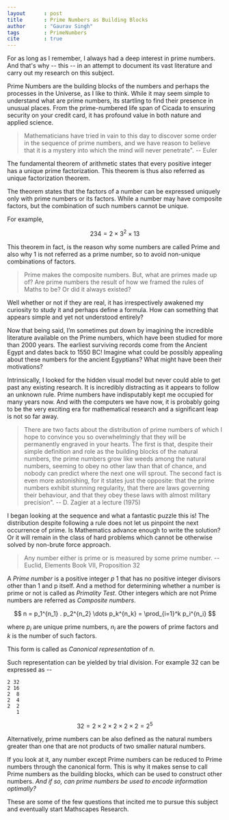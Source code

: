 ```yaml
---
layout      : post
title       : Prime Numbers as Building Blocks
author      : "Gaurav Singh"
tags        : PrimeNumbers
cite        : true
---
```


For as long as I remember, I always had a deep interest in prime numbers. And that's why -- this -- in an attempt to document its vast literature and carry out my research on this subject.

Prime Numbers are the building blocks of the numbers and perhaps the processes in the Universe, as I like to think. While it may seem simple to understand what are prime numbers, its startling to find their presence in unusual places. From the prime-numbered life span of Cicada to ensuring security on your credit card, it has profound value in both nature and applied science. 

> Mathematicians have tried in vain to this day to discover some order in the sequence of prime numbers, and we have reason to believe that it is a mystery into which the mind will never penetrate". -- Euler

The fundamental theorem of arithmetic states that every positive integer has a unique prime factorization. This theorem is thus also referred as unique factorization theorem.

The theorem states that the factors of a number can be expressed uniquely only with prime numbers or its factors. While a number may have composite factors, but the combination of such numbers cannot be unique.

For example,

$$ 234 = 2 \times 3^2 \times 13 $$

This theorem in fact, is the reason why some numbers are called Prime and also why 1 is not referred as a prime number, so to avoid non-unique combinations of factors.

> Prime makes the composite numbers. But, what are primes made up of? Are prime numbers the result of how we framed the rules of Maths to be? Or did it always existed?

Well whether or not if they are real, it has irrespectively awakened my curiosity to study it and perhaps define a formula. How can something that appears simple and yet not understood entirely?

Now that being said, I’m sometimes put down by imagining the incredible literature available on the Prime numbers, which have been studied for more than 2000 years. The earliest surviving records come from the Ancient Egypt and dates back to 1550 BC! Imagine what could be possibly appealing about these numbers for the ancient Egyptians? What might have been their motivations?

Intrinsically, I looked for the hidden visual model but never could able to get past any existing research. It is incredibly distracting as it appears to follow an unknown rule. Prime numbers have indisputably kept me occupied for many years now. And with the computers we have now, it is probably going to be the very exciting era for mathematical research and a significant leap is not so far away.

> There are two facts about the distribution of prime numbers of which I hope to convince you so overwhelmingly that they will be permanently engraved in your hearts. The first is that, despite their simple definition and role as the building blocks of the natural numbers, the prime numbers grow like weeds among the natural numbers, seeming to obey no other law than that of chance, and nobody can predict where the next one will sprout. The second fact is even more astonishing, for it states just the opposite: that the prime numbers exhibit stunning regularity, that there are laws governing their behaviour, and that they obey these laws with almost military precision". -- D. Zagier at a lecture (1975)

I began looking at the sequence and what a fantastic puzzle this is! The distribution despite following a rule does not let us pinpoint the next occurrence of prime. Is Mathematics advance enough to write the solution? Or it will remain in the class of hard problems which cannot be otherwise solved by non-brute force approach.

> Any number either is prime or is measured by some prime number. -- Euclid, Elements Book VII, Proposition 32

A _Prime number_ is a positive integer $p\>1$ that has no positive integer divisors other than 1 and p itself. And a method for determining whether a number is prime or not is called as _Primality Test_. Other integers which are not Prime numbers are referred as _Composite numbers_.

$$ n = p_1^{n_1} . p_2^{n_2} \dots p_k^{n_k} = \prod_{i=1}^k p_i^{n_i} $$

where $p_i$ are unique prime numbers, $n_i$ are the powers of prime factors and $k$ is the number of such factors.

This form is called as _Canonical representation_ of $n$.

Such representation can be yielded by trial division. For example 32 can be expressed as --

	2 32
	2 16
	2  8
	2  4
	2  2
	   1

$$ 32 = 2 \times 2 \times 2 \times 2 \times 2 = 2^5 $$

Alternatively, prime numbers can be also defined as the natural numbers greater than one that are not products of two smaller natural numbers.

If you look at it, any number except Prime numbers can be reduced to Prime numbers through the canonical form. This is why it makes sense to call Prime numbers as the building blocks, which can be used to construct other numbers. _And if so, can prime numbers be used to encode information optimally?_

These are some of the few questions that incited me to pursue this subject and eventually start Mathscapes Research.



